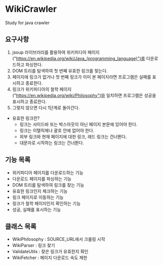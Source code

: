 # WikiCrawler
Study for java crawler

## 요구사항
1. jsoup 라이브러리를 활용하여 위키피디아 페이지("https://en.wikipedia.org/wiki/Java_(programming_language)")를 다운로드하고 파싱한다.
2. DOM 트리를 탐색하여 첫 번째 유효한 링크를 찾는다.
3. 페이지에 링크가 없거나 첫 번째 링크가 이미 본 페이지라면 프로그램은 실패를 표시하고 종료한다.
4. 링크가 위키피디아의 철학 페이지("https://en.wikipedia.org/wiki/Philosophy")와 일치하면 프로그램은 성공을 표시하고 종료한다.
5. 그렇지 않으면 다시 1단계로 돌아간다.
* 유효한 링크란?
  * 링크는 사이드바 또는 박스아웃이 아닌 페이지 본문에 있어야 한다.
  * 링크는 이탤릭체나 괄호 안에 없어야 한다.
  * 외부 링크와 현재 페이지에 대한 링크, 레드 링크는 건너뛴다.
  * 대문자로 시작하는 링크는 건너뛴다.

## 기능 목록
- 위키피디아 페이지를 다운로드하는 기능
- 다운로드 페이지를 파싱하는 기능
- DOM 트리를 탐색하여 링크를 찾는 기능
- 유효한 링크인지 체크하는 기능
- 링크 페이지로 이동하는 기능
- 링크가 철학 페이지인지 확인하는 기능
- 성공, 실패를 표시하는 기능

## 클래스 목록
- WikiPhilosophy : SOURCE_URL에서 크롤링 시작
- WikiParser : 링크 찾기
- ValidateUtils : 찾은 링크가 유효한지 확인
- WikiFetcher : 페이지 다운로드 속도 제한
